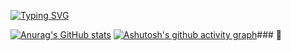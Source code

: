[![Typing SVG](https://readme-typing-svg.demolab.com/?lines=Ola+Sou+o+Graça+José+apaixonado+por+informática+Javascript+PHP;angolano+um+cara+divertido+Seja+Bemvindo)](https://git.io/typing-svg)

[![Anurag's GitHub stats](https://github-readme-stats.vercel.app/api?username=huimajose)](https://github.com/anuraghazra/github-readme-stats)
[![Ashutosh's github activity graph](https://github-readme-activity-graph.vercel.app/graph?username=huimajose)](https://github.com/ashutosh00710/github-readme-activity-graph)### 👋

<!--
**huimajose/huimajose** is a ✨ _special_ ✨ repository because its `README.md` (this file) appears on your GitHub profile.

Here are some ideas to get you started:

- 🔭 I’m currently working on Angolan National Health System ...
- 🌱 I’m currently learning ...
 👯 I’m looking to collaborate on ...
- 🤔 I’m looking for help with ...
💬 Ask me about what am working
- 📫 How to reach me: ...
- 😄 Pronouns: ...
- ⚡ Fun fact: ...
-->
